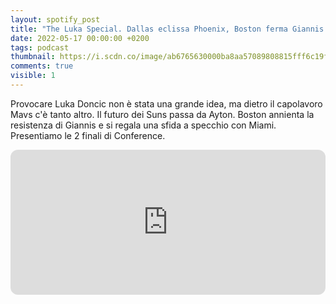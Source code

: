 ```yaml
---
layout: spotify_post
title: "The Luka Special. Dallas eclissa Phoenix, Boston ferma Giannis. Preview Finali"
date: 2022-05-17 00:00:00 +0200
tags: podcast
thumbnail: https://i.scdn.co/image/ab6765630000ba8aa57089808815fff6c19fefae
comments: true
visible: 1
---
```


Provocare Luka Doncic non è stata una grande idea, ma dietro il capolavoro Mavs c'è tanto altro. Il futuro dei Suns passa da Ayton. Boston annienta la resistenza di Giannis e si regala una sfida a specchio con Miami. Presentiamo le 2 finali di Conference.


<iframe style="border-radius:12px" 
src="https://open.spotify.com/embed/episode/4Ms9ioWTOPodh1slKv3l87?utm_source=generator" 
width="100%" height="232" frameBorder="0" allowfullscreen="" 
allow="autoplay; clipboard-write; encrypted-media; fullscreen; picture-in-picture"></iframe>
